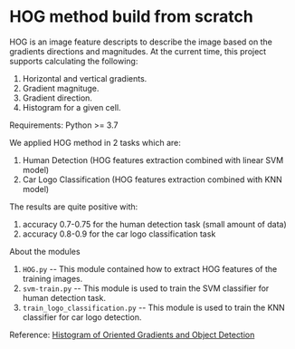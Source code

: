# HOG method build from scratch


HOG is an image feature descripts to describe the image based on the gradients directions and magnitudes. At the current time, this project supports calculating the following:
1. Horizontal and vertical gradients.
2. Gradient magnituge.
3. Gradient direction.
4. Histogram for a given cell.

Requirements: Python >= 3.7

We applied HOG method in 2 tasks which are:
1. Human Detection (HOG features extraction combined with linear SVM model)
2. Car Logo Classification (HOG features extraction combined with KNN model)

The results are quite positive with: 
1. accuracy 0.7-0.75 for the human detection task (small amount of data)
2. accuracy 0.8-0.9 for the car logo classification task

About the modules

1. `HOG.py` -- This module contained how to extract HOG features of the training images.
2. `svm-train.py` -- This module is used to train the SVM classifier for human detection task.
3. `train_logo_classification.py` -- This module is used to train the KNN classifier for car logo detection.

Reference:
[Histogram of Oriented Gradients and Object Detection](http://www.pyimagesearch.com/2014/11/10/histogram-oriented-gradients-object-detection/)



